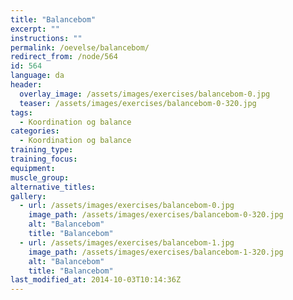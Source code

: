 ```yaml
---
title: "Balancebom"
excerpt: ""
instructions: ""
permalink: /oevelse/balancebom/
redirect_from: /node/564
id: 564
language: da
header:
  overlay_image: /assets/images/exercises/balancebom-0.jpg
  teaser: /assets/images/exercises/balancebom-0-320.jpg
tags:
  - Koordination og balance
categories:
  - Koordination og balance
training_type: 
training_focus: 
equipment:
muscle_group:
alternative_titles:
gallery:
  - url: /assets/images/exercises/balancebom-0.jpg
    image_path: /assets/images/exercises/balancebom-0-320.jpg
    alt: "Balancebom"
    title: "Balancebom"
  - url: /assets/images/exercises/balancebom-1.jpg
    image_path: /assets/images/exercises/balancebom-1-320.jpg
    alt: "Balancebom"
    title: "Balancebom"
last_modified_at: 2014-10-03T10:14:36Z
---
```



